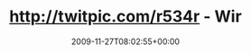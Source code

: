 ---
retweeted: false
source: <a href="http://twitter.com" rel="nofollow">Twitter Web Client</a>
entities:
  hashtags: []
  symbols: []
  user_mentions:
  - name: der Freitag
    screen_name: derfreitag
    indices:
    - '86'
    - '97'
    id_str: '14613514'
    id: '14613514'
  urls: []
display_text_range:
- '0'
- '98'
favorite_count: '0'
id_str: '6106530090'
truncated: false
retweet_count: '0'
id: '6106530090'
created_at: Fri Nov 27 08:02:55 +0000 2009
favorited: false
full_text: http://twitpic.com/r534r - Wir begrüßen unseren neuen Gast im Briefkasten
  - den Herrn [@derfreitag](https://twitter.com/derfreitag).
lang: de
tags:
- pesos:twitter
date: '2009-11-27T08:02:55+00:00'
src: https://twitter.com/bascht/status/6106530090
original_url: https://twitter.com/bascht/status/6106530090
type: twitter_tweet
text: http://twitpic.com/r534r - Wir begrüßen unseren neuen Gast im Briefkasten -
  den Herrn [@derfreitag](https://twitter.com/derfreitag).
title: 'http://twitpic.com/r534r - Wir '

---